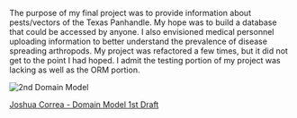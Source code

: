 The purpose of my final project was to provide information about pests/vectors of the Texas Panhandle.
My hope was to build a database that could be accessed by anyone. I also envisioned medical personnel
uploading information to better understand the prevalence of disease spreading arthropods. My project
was refactored a few times, but it did not get to the point I had hoped. I admit the testing portion 
of my project was lacking as well as the ORM portion.


![2nd Domain Model](https://user-images.githubusercontent.com/89432089/161450172-5ff304d4-afa7-4306-960d-abcb2215a371.png)

[Joshua Correa - Domain Model 1st Draft](https://user-images.githubusercontent.com/89432089/166168272-334c6ebd-c74c-4073-aa78-8190f35eb66e.jpg)
